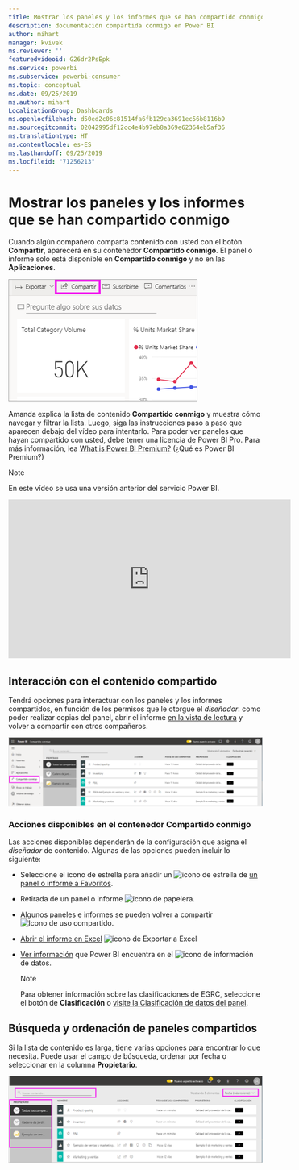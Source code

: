 ```yaml
---
title: Mostrar los paneles y los informes que se han compartido conmigo
description: documentación compartida conmigo en Power BI
author: mihart
manager: kvivek
ms.reviewer: ''
featuredvideoid: G26dr2PsEpk
ms.service: powerbi
ms.subservice: powerbi-consumer
ms.topic: conceptual
ms.date: 09/25/2019
ms.author: mihart
LocalizationGroup: Dashboards
ms.openlocfilehash: d50ed2c06c81514fa6fb129ca3691ec56b8116b9
ms.sourcegitcommit: 02042995df12cc4e4b97eb8a369e62364eb5af36
ms.translationtype: HT
ms.contentlocale: es-ES
ms.lasthandoff: 09/25/2019
ms.locfileid: "71256213"
---
```

# <a name="display-the-dashboards-and-reports-that-have-been-shared-with-me"></a>Mostrar los paneles y los informes que se han compartido conmigo


Cuando algún compañero comparta contenido con usted con el botón **Compartir**, aparecerá en su contenedor **Compartido conmigo**. El panel o informe solo está disponible en **Compartido conmigo** y no en las **Aplicaciones**.

![Icono de uso compartido](./media/end-user-shared-with-me/power-bi-share-dashboard.png)

Amanda explica la lista de contenido **Compartido conmigo** y muestra cómo navegar y filtrar la lista. Luego, siga las instrucciones paso a paso que aparecen debajo del vídeo para intentarlo. Para poder ver paneles que hayan compartido con usted, debe tener una licencia de Power BI Pro. Para más información, lea [What is Power BI Premium?](../service-premium-what-is.md) (¿Qué es Power BI Premium?)
    

> [!NOTE]
> En este vídeo se usa una versión anterior del servicio Power BI.
    

<iframe width="560" height="315" src="https://www.youtube.com/embed/G26dr2PsEpk" frameborder="0" allowfullscreen></iframe>

## <a name="interact-with-shared-content"></a>Interacción con el contenido compartido

Tendrá opciones para interactuar con los paneles y los informes compartidos, en función de los permisos que le otorgue el *diseñador*. como poder realizar copias del panel, abrir el informe [en la vista de lectura](end-user-reading-view.md) y volver a compartir con otros compañeros.

![Contenedor Compartido conmigo](./media/end-user-shared-with-me/power-bi-shared.png)

### <a name="actions-available-from-the-shared-with-me-container"></a>Acciones disponibles en el contenedor **Compartido conmigo**
Las acciones disponibles dependerán de la configuración que asigna el *diseñador* de contenido. Algunas de las opciones pueden incluir lo siguiente:
* Seleccione el icono de estrella para añadir un ![icono de estrella](./media/end-user-shared-with-me/power-bi-star-icon.png) de [un panel o informe a Favoritos](end-user-favorite.md).
* Retirada de un panel o informe  ![icono de papelera](./media/end-user-shared-with-me/power-bi-delete-icon.png).
* Algunos paneles e informes se pueden volver a compartir  ![Icono de uso compartido](./media/end-user-shared-with-me/power-bi-share-icon-new.png).
* [Abrir el informe en Excel](end-user-export.md) ![icono de Exportar a Excel](./media/end-user-shared-with-me/power-bi-excel.png) 
* [Ver información](end-user-insights.md) que Power BI encuentra en el ![icono de información](./media/end-user-shared-with-me/power-bi-insights.png) de datos.
  
  > [!NOTE]
  > Para obtener información sobre las clasificaciones de EGRC, seleccione el botón de **Clasificación** o [visite la Clasificación de datos del panel](../service-data-classification.md).
  > 


## <a name="search-and-sort-shared-dashboards"></a>Búsqueda y ordenación de paneles compartidos
Si la lista de contenido es larga, tiene varias opciones para encontrar lo que necesita. Puede usar el campo de búsqueda, ordenar por fecha o seleccionar en la columna **Propietario**.    

![Panel Propietario y búsqueda](./media/end-user-shared-with-me/power-bi-sort.png)